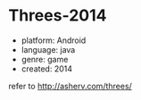 # Threes-2014

- platform: Android
- language: java
- genre: game
- created: 2014

refer to http://asherv.com/threes/
